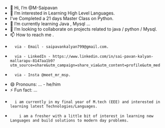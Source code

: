 - 👋 Hi, I’m @M-Saipavan
- 👀 I’m interested in Learning High Level Languages.
- I've Completed a 21 days Master Class on Python.
- 🌱 I’m currently learning Java , Mysql ...
- 💞️ I’m looking to collaborate on projects related to java / python / Mysql.
- 📫 How to reach me .
-       via - Email - saipavankalyan799@gmail.com.
-       via - LinkedIn - https://www.linkedin.com/in/sai-pavan-kalyan-mallarapu-8147aa1b9?utm_source=share&utm_campaign=share_via&utm_content=profile&utm_medium=android_app
-       via - Insta @meet_mr_msp.
- 😄 Pronouns: ...
        - he/him
- ⚡ Fun fact: ...
-       i am currently in my final year of M.tech (EEE) and interested in learning latest Technologies/Languages.
-         i am a fresher with a little bit of interest in learning new Languages and build solutions to modern day problems.

<!---
M-Saipavan/M-Saipavan is a ✨ special ✨ repository because its `README.md` (this file) appears on your GitHub profile.
You can click the Preview link to take a look at your changes.
--->
